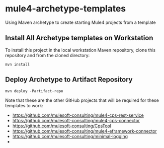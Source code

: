 # mule4-archetype-templates
Using Maven archetype to create starting Mule4 projects from a template

## Install All Archetype templates on Workstation
To install this project in the local workstation Maven repository, clone this repository and from the cloned directory:

```
mvn install
```
## Deploy Archetype to Artifact Repository

```
mvn deploy -Partifact-repo
```

Note that these are the other GitHub projects that will be required for these templates to work:

* https://github.com/mulesoft-consulting/mule4-cps-rest-service
* https://github.com/mulesoft-consulting/mule4-cps-connector
* https://github.com/mulesoft-consulting/CpsTool
* https://github.com/mulesoft-consulting/mule4-eframework-connector
* https://github.com/mulesoft-consulting/minimal-logging
* 